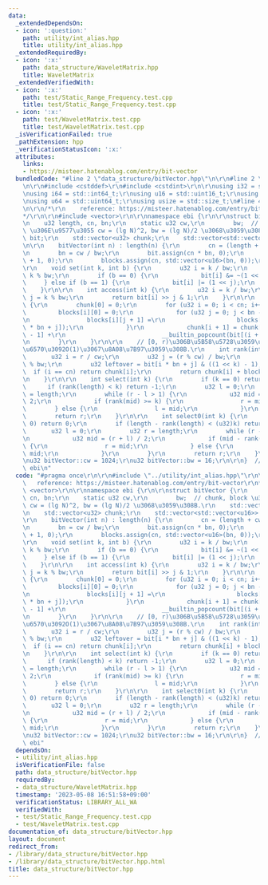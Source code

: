```yaml
---
data:
  _extendedDependsOn:
  - icon: ':question:'
    path: utility/int_alias.hpp
    title: utility/int_alias.hpp
  _extendedRequiredBy:
  - icon: ':x:'
    path: data_structure/WaveletMatrix.hpp
    title: WaveletMatrix
  _extendedVerifiedWith:
  - icon: ':x:'
    path: test/Static_Range_Frequency.test.cpp
    title: test/Static_Range_Frequency.test.cpp
  - icon: ':x:'
    path: test/WaveletMatrix.test.cpp
    title: test/WaveletMatrix.test.cpp
  _isVerificationFailed: true
  _pathExtension: hpp
  _verificationStatusIcon: ':x:'
  attributes:
    links:
    - https://misteer.hatenablog.com/entry/bit-vector
  bundledCode: "#line 2 \"data_structure/bitVector.hpp\"\n\r\n#line 2 \"utility/int_alias.hpp\"\
    \n\r\n#include <cstddef>\r\n#include <cstdint>\r\n\r\nusing i32 = std::int32_t;\r\
    \nusing i64 = std::int64_t;\r\nusing u16 = std::uint16_t;\r\nusing u32 = std::uint32_t;\r\
    \nusing u64 = std::uint64_t;\r\nusing usize = std::size_t;\n#line 4 \"data_structure/bitVector.hpp\"\
    \n\r\n/*\r\n    reference: https://misteer.hatenablog.com/entry/bit-vector\r\n\
    */\r\n\r\n#include <vector>\r\n\r\nnamespace ebi {\r\n\r\nstruct bitVector {\r\
    \n    u32 length, cn, bn;\r\n    static u32 cw,\r\n        bw;  // chunk, block\
    \ \u306E\u9577\u3055 cw = (lg N)^2, bw = (lg N)/2 \u3068\u3059\u308B.\r\n    std::vector<u16>\
    \ bit;\r\n    std::vector<u32> chunk;\r\n    std::vector<std::vector<u16>> blocks;\r\
    \n\r\n    bitVector(int n) : length(n) {\r\n        cn = (length + cw - 1) / cw;\r\
    \n        bn = cw / bw;\r\n        bit.assign(cn * bn, 0);\r\n        chunk.assign(cn\
    \ + 1, 0);\r\n        blocks.assign(cn, std::vector<u16>(bn, 0));\r\n    }\r\n\
    \r\n    void set(int k, int b) {\r\n        u32 i = k / bw;\r\n        u32 j =\
    \ k % bw;\r\n        if (b == 0) {\r\n            bit[i] &= ~(1 << j);\r\n   \
    \     } else if (b == 1) {\r\n            bit[i] |= (1 << j);\r\n        }\r\n\
    \    }\r\n\r\n    int access(int k) {\r\n        u32 i = k / bw;\r\n        u32\
    \ j = k % bw;\r\n        return bit[i] >> j & 1;\r\n    }\r\n\r\n    void build()\
    \ {\r\n        chunk[0] = 0;\r\n        for (u32 i = 0; i < cn; i++) {\r\n   \
    \         blocks[i][0] = 0;\r\n            for (u32 j = 0; j < bn - 1; j++) {\r\
    \n                blocks[i][j + 1] =\r\n                    blocks[i][j] + __builtin_popcount(bit[i\
    \ * bn + j]);\r\n            }\r\n            chunk[i + 1] = chunk[i] + blocks[i][bn\
    \ - 1] +\r\n                           __builtin_popcount(bit[(i + 1) * bn - 1]);\r\
    \n        }\r\n    }\r\n\r\n    // [0, r)\u306B\u5B58\u5728\u3059\u308B1\u306E\
    \u6570\u3092O(1)\u3067\u8A08\u7B97\u3059\u308B.\r\n    int rank(int r) {\r\n \
    \       u32 i = r / cw;\r\n        u32 j = (r % cw) / bw;\r\n        u32 k = r\
    \ % bw;\r\n        u32 leftover = bit[i * bn + j] & ((1 << k) - 1);\r\n      \
    \  if (i == cn) return chunk[i];\r\n        return chunk[i] + blocks[i][j] + __builtin_popcount(leftover);\r\
    \n    }\r\n\r\n    int select(int k) {\r\n        if (k == 0) return 0;\r\n  \
    \      if (rank(length) < k) return -1;\r\n        u32 l = 0;\r\n        u32 r\
    \ = length;\r\n        while (r - l > 1) {\r\n            u32 mid = (r + l) /\
    \ 2;\r\n            if (rank(mid) >= k) {\r\n                r = mid;\r\n    \
    \        } else {\r\n                l = mid;\r\n            }\r\n        }\r\n\
    \        return r;\r\n    }\r\n\r\n    int select0(int k) {\r\n        if (k ==\
    \ 0) return 0;\r\n        if (length - rank(length) < (u32)k) return -1;\r\n \
    \       u32 l = 0;\r\n        u32 r = length;\r\n        while (r - l > 1) {\r\
    \n            u32 mid = (r + l) / 2;\r\n            if (mid - rank(mid) >= (u32)k)\
    \ {\r\n                r = mid;\r\n            } else {\r\n                l =\
    \ mid;\r\n            }\r\n        }\r\n        return r;\r\n    }\r\n};\r\n\r\
    \nu32 bitVector::cw = 1024;\r\nu32 bitVector::bw = 16;\r\n\r\n}  // namespace\
    \ ebi\n"
  code: "#pragma once\r\n\r\n#include \"../utility/int_alias.hpp\"\r\n\r\n/*\r\n \
    \   reference: https://misteer.hatenablog.com/entry/bit-vector\r\n*/\r\n\r\n#include\
    \ <vector>\r\n\r\nnamespace ebi {\r\n\r\nstruct bitVector {\r\n    u32 length,\
    \ cn, bn;\r\n    static u32 cw,\r\n        bw;  // chunk, block \u306E\u9577\u3055\
    \ cw = (lg N)^2, bw = (lg N)/2 \u3068\u3059\u308B.\r\n    std::vector<u16> bit;\r\
    \n    std::vector<u32> chunk;\r\n    std::vector<std::vector<u16>> blocks;\r\n\
    \r\n    bitVector(int n) : length(n) {\r\n        cn = (length + cw - 1) / cw;\r\
    \n        bn = cw / bw;\r\n        bit.assign(cn * bn, 0);\r\n        chunk.assign(cn\
    \ + 1, 0);\r\n        blocks.assign(cn, std::vector<u16>(bn, 0));\r\n    }\r\n\
    \r\n    void set(int k, int b) {\r\n        u32 i = k / bw;\r\n        u32 j =\
    \ k % bw;\r\n        if (b == 0) {\r\n            bit[i] &= ~(1 << j);\r\n   \
    \     } else if (b == 1) {\r\n            bit[i] |= (1 << j);\r\n        }\r\n\
    \    }\r\n\r\n    int access(int k) {\r\n        u32 i = k / bw;\r\n        u32\
    \ j = k % bw;\r\n        return bit[i] >> j & 1;\r\n    }\r\n\r\n    void build()\
    \ {\r\n        chunk[0] = 0;\r\n        for (u32 i = 0; i < cn; i++) {\r\n   \
    \         blocks[i][0] = 0;\r\n            for (u32 j = 0; j < bn - 1; j++) {\r\
    \n                blocks[i][j + 1] =\r\n                    blocks[i][j] + __builtin_popcount(bit[i\
    \ * bn + j]);\r\n            }\r\n            chunk[i + 1] = chunk[i] + blocks[i][bn\
    \ - 1] +\r\n                           __builtin_popcount(bit[(i + 1) * bn - 1]);\r\
    \n        }\r\n    }\r\n\r\n    // [0, r)\u306B\u5B58\u5728\u3059\u308B1\u306E\
    \u6570\u3092O(1)\u3067\u8A08\u7B97\u3059\u308B.\r\n    int rank(int r) {\r\n \
    \       u32 i = r / cw;\r\n        u32 j = (r % cw) / bw;\r\n        u32 k = r\
    \ % bw;\r\n        u32 leftover = bit[i * bn + j] & ((1 << k) - 1);\r\n      \
    \  if (i == cn) return chunk[i];\r\n        return chunk[i] + blocks[i][j] + __builtin_popcount(leftover);\r\
    \n    }\r\n\r\n    int select(int k) {\r\n        if (k == 0) return 0;\r\n  \
    \      if (rank(length) < k) return -1;\r\n        u32 l = 0;\r\n        u32 r\
    \ = length;\r\n        while (r - l > 1) {\r\n            u32 mid = (r + l) /\
    \ 2;\r\n            if (rank(mid) >= k) {\r\n                r = mid;\r\n    \
    \        } else {\r\n                l = mid;\r\n            }\r\n        }\r\n\
    \        return r;\r\n    }\r\n\r\n    int select0(int k) {\r\n        if (k ==\
    \ 0) return 0;\r\n        if (length - rank(length) < (u32)k) return -1;\r\n \
    \       u32 l = 0;\r\n        u32 r = length;\r\n        while (r - l > 1) {\r\
    \n            u32 mid = (r + l) / 2;\r\n            if (mid - rank(mid) >= (u32)k)\
    \ {\r\n                r = mid;\r\n            } else {\r\n                l =\
    \ mid;\r\n            }\r\n        }\r\n        return r;\r\n    }\r\n};\r\n\r\
    \nu32 bitVector::cw = 1024;\r\nu32 bitVector::bw = 16;\r\n\r\n}  // namespace\
    \ ebi"
  dependsOn:
  - utility/int_alias.hpp
  isVerificationFile: false
  path: data_structure/bitVector.hpp
  requiredBy:
  - data_structure/WaveletMatrix.hpp
  timestamp: '2023-05-08 16:51:58+09:00'
  verificationStatus: LIBRARY_ALL_WA
  verifiedWith:
  - test/Static_Range_Frequency.test.cpp
  - test/WaveletMatrix.test.cpp
documentation_of: data_structure/bitVector.hpp
layout: document
redirect_from:
- /library/data_structure/bitVector.hpp
- /library/data_structure/bitVector.hpp.html
title: data_structure/bitVector.hpp
---
```

